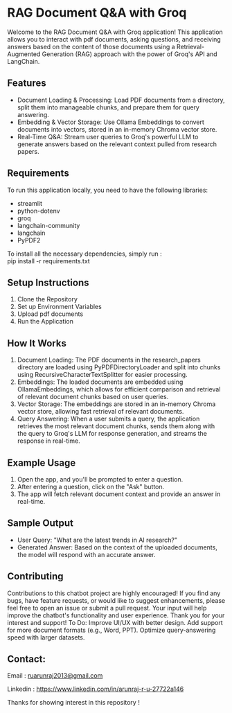 # RAG Document Q&A with Groq
Welcome to the RAG Document Q&A with Groq application! This application allows you to interact with pdf documents, asking questions, and receiving answers based on the content of those documents using a Retrieval-Augmented Generation (RAG) approach with the power of Groq's API and LangChain.

## Features
* Document Loading & Processing: Load PDF documents from a directory, split them into manageable chunks, and prepare them for query answering.
* Embedding & Vector Storage: Use Ollama Embeddings to convert documents into vectors, stored in an in-memory Chroma vector store.
* Real-Time Q&A: Stream user queries to Groq's powerful LLM to generate answers based on the relevant context pulled from research papers.

## Requirements
To run this application locally, you need to have the following libraries:

* streamlit
* python-dotenv
* groq
* langchain-community
* langchain
* PyPDF2

To install all the necessary dependencies, simply run :  
pip install -r requirements.txt

## Setup Instructions
1. Clone the Repository
2. Set up Environment Variables
3. Upload pdf documents
4. Run the Application

## How It Works
1. Document Loading: The PDF documents in the research_papers directory are loaded using PyPDFDirectoryLoader and split into chunks using RecursiveCharacterTextSplitter for easier processing.
2. Embeddings: The loaded documents are embedded using OllamaEmbeddings, which allows for efficient comparison and retrieval of relevant document chunks based on user queries.
3. Vector Storage: The embeddings are stored in an in-memory Chroma vector store, allowing fast retrieval of relevant documents.
4. Query Answering: When a user submits a query, the application retrieves the most relevant document chunks, sends them along with the query to Groq's LLM for response generation, and streams the response in real-time.

## Example Usage
1. Open the app, and you'll be prompted to enter a question.
2. After entering a question, click on the "Ask" button.
3. The app will fetch relevant document context and provide an answer in real-time.

## Sample Output
* User Query: "What are the latest trends in AI research?"
* Generated Answer: Based on the context of the uploaded documents, the model will respond with an accurate answer.

## Contributing
Contributions to this chatbot project are highly encouraged! If you find any bugs, have feature requests, or would like to suggest enhancements, please feel free to open an issue or submit a pull request. Your input will help improve the chatbot's functionality and user experience. Thank you for your interest and support!
To Do:
Improve UI/UX with better design.
Add support for more document formats (e.g., Word, PPT).
Optimize query-answering speed with larger datasets.

## Contact:

Email : [ruarunraj2013@gmail.com](mailto:ruarunraj2013@gmail.com)

Linkedin : https://www.linkedin.com/in/arunraj-r-u-27722a146

Thanks for showing interest in this repository !



